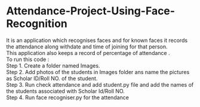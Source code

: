 # Attendance-Project-Using-Face-Recognition
It is an application which recognises faces and for known faces it records the attendance along withdate and time of joining for that person.  
This application also keeps a record of percentage of attendance .<br/>
To run this code :<br/>
Step 1. Create a folder named Images.<br/>
Step 2. Add photos of the students in Images folder ans name the pictures as Scholar ID/Roll NO. of the student.<br/>
Step 3. Run check attendance and add student.py file and add the names of the students associated with Scholar Id/Roll NO.<br/>
Step 4. Run face recogniser.py for the attendance 


